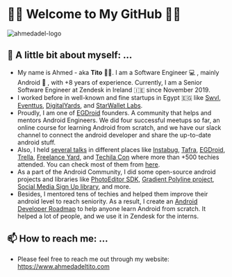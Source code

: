 # 👋🏻 Welcome to My GitHub 👋🏻

![ahmedadel-logo](https://ahmedadeltito.com/assets/img/ahmedadeltito-presenting.jpeg)

## 🔭 A little bit about myself: ...

- My name is Ahmed - aka **Tito** 🤚🏻. I am a Software Engineer 💻 , mainly Android 🤖 , with +8 years of experience. Currently, I am a Senior Software Engineer at Zendesk in Ireland 🇮🇪 since November 2019.
- I worked before in well-known and fine startups in Egypt 🇪🇬 like [Swvl](https://www.swvl.com/), [Eventtus](https://eventtus.com/virtual), [DigitalYards](https://digitalyard.com/), and [StarWallet Labs](https://www.linkedin.com/company/starwallet-labs/).
- Proudly, I am one of [EGDroid](https://www.facebook.com/egdroid) founders. A community that helps and mentors Android Engineers. We did four successful meetups so far, an online course for learning Android from scratch, and we have our slack channel to connect the android developer and share the up-to-date android stuff.
- Also, I held [several talks](https://ahmedadeltito.com/tabs/talks/) in different places like [Instabug](https://instabug.com/), [Tafra](https://www.facebook.com/tafraio/), [EGDroid](https://www.facebook.com/egdroid/), [Trella](https://www.trella.app/), [Freelance Yard](https://www.facebook.com/freelanceyard/), and [Techila Con](https://techilacon.com/) where more than +500 techies attended. You can check most of them from [here](http://ahmedadeltito.com/tabs/talks/).
- As a part of the Android Community, I did some open-source android projects and libraries like [PhotoEditor SDK](https://ahmedadeltito.com/projects/photo-editor-sdk/), [Gradient Polyline project](https://ahmedadeltito.com/projects/gradient-polyline/), [Social Media Sign Up library](https://ahmedadeltito.com/projects/social-media-sign-up/), and more.
- Besides, I mentored tens of techies and helped them improve their android level to reach seniority. As a result, I create an [Android Developer Roadmap](https://ahmedadeltito.com/tabs/mentor/) to help anyone learn Android from scratch. It helped a lot of people, and we use it in Zendesk for the interns.

## 📫 How to reach me: ...
- Please feel free to reach me out through my website: https://www.ahmedadeltito.com
